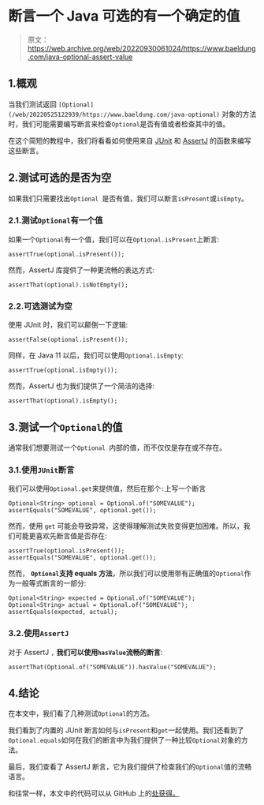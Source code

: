 # 断言一个 Java 可选的有一个确定的值

> 原文：<https://web.archive.org/web/20220930061024/https://www.baeldung.com/java-optional-assert-value>

## 1.概观

当我们测试返回 `[Optional](/web/20220525122939/https://www.baeldung.com/java-optional)` 对象的方法时，我们可能需要编写断言来检查`Optional`是否有值或者检查其中的值。

在这个简短的教程中，我们将看看如何使用来自 [JUnit](/web/20220525122939/https://www.baeldung.com/junit-assertions) 和 [AssertJ](/web/20220525122939/https://www.baeldung.com/introduction-to-assertj) 的函数来编写这些断言。

## 2.测试可选的是否为空

如果我们只需要找出`Optional `是否有值，我们可以断言`isPresent`或`isEmpty`。

### 2.1.测试`Optional`有一个值

如果一个`Optional`有一个值，我们可以在`Optional.isPresent`上断言:

```
assertTrue(optional.isPresent());
```

然而，AssertJ 库提供了一种更流畅的表达方式:

```
assertThat(optional).isNotEmpty();
```

### 2.2.可选测试为空

使用 JUnit 时，我们可以颠倒一下逻辑:

```
assertFalse(optional.isPresent());
```

同样，在 Java 11 以后，我们可以使用`Optional.isEmpty`:

```
assertTrue(optional.isEmpty());
```

然而，AssertJ 也为我们提供了一个简洁的选择:

```
assertThat(optional).isEmpty();
```

## 3.测试一个`Optional`的值

通常我们想要测试一个`Optional `内部的值，而不仅仅是存在或不存在。

### 3.1.使用`JUnit`断言

我们可以使用`Optional.get`来提供值，然后在那个`:`上写一个断言

```
Optional<String> optional = Optional.of("SOMEVALUE");
assertEquals("SOMEVALUE", optional.get());
```

然而，使用 `get` 可能会导致异常，这使得理解测试失败变得更加困难。所以，我们可能更喜欢先断言值是否存在:

```
assertTrue(optional.isPresent());
assertEquals("SOMEVALUE", optional.get());
```

然而， **`Optional`支持 equals 方法**，所以我们可以使用带有正确值的`Optional`作为一般等式断言的一部分:

```
Optional<String> expected = Optional.of("SOMEVALUE");
Optional<String> actual = Optional.of("SOMEVALUE");
assertEquals(expected, actual);
```

### 3.2.使用`AssertJ`

对于 AssertJ `,` **我们可以使用`hasValue`流畅的断言**:

```
assertThat(Optional.of("SOMEVALUE")).hasValue("SOMEVALUE"); 
```

## 4.结论

在本文中，我们看了几种测试`Optional`的方法。

我们看到了内置的 JUnit 断言如何与`isPresent`和`get`一起使用。我们还看到了`Optional.equals`如何在我们的断言中为我们提供了一种比较`Optional`对象的方法。

最后，我们查看了 AssertJ 断言，它为我们提供了检查我们的`Optional`值的流畅语言。

和往常一样，本文中的代码可以从 GitHub 上的[处获得。](https://web.archive.org/web/20220525122939/https://github.com/eugenp/tutorials/tree/master/testing-modules/testing-assertions)